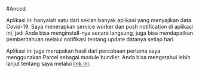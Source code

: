 #Ancod

Aplikasi ini hanyalah satu dari sekian banyak aplikasi yang menyajikan data Covid-19. Saya menerapkan service worker dan push notification di aplikasi ini, jadi Anda bisa menginstall-nya secara langsung, juga bisa mendapatkan pemberitahuan melalui notifikasi tentang update datanya setiap hari.

Aplikasi ini juga merupakan hasil dari percobaan pertama saya menggunakan Parcel sebagai module bundler. Anda bisa mengetahui lebih lanjut tentang saya melalui <a rel="noreferrer" href="https://afarhansib.github.io/" class="green-text text-darken-4">link ini</a>.
